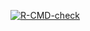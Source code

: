 
<!-- badges: start -->
[![R-CMD-check](https://github.com/asdfree/yrbss/actions/workflows/R-CMD-check.yaml/badge.svg)](https://github.com/asdfree/yrbss/actions/workflows/R-CMD-check.yaml)
<!-- badges: end -->

